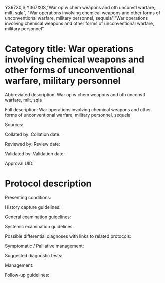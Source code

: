Y367X0,S,Y367X0S,"War op w chem weapons and oth unconvtl warfare, milt, sqla", "War operations involving chemical weapons and other forms of unconventional warfare, military personnel, sequela","War operations involving chemical weapons and other forms of unconventional warfare, military personnel"
# Category title: War operations involving chemical weapons and other forms of unconventional warfare, military personnel

Abbreviated description: War op w chem weapons and oth unconvtl warfare, milt, sqla

Full description: War operations involving chemical weapons and other forms of unconventional warfare, military personnel, sequela

Sources:

Collated by:
Collation date:

Reviewed by:
Review date:

Validated by:
Validation date:

Approval UID:

# Protocol description

Presenting conditions:

History capture guidelines:

General examination guidelines:

Systemic examination guidelines:

Possible differential diagnoses with links to related protocols:

Symptomatic / Palliative management:

Suggested diagnostic tests:

Management:

Follow-up guidelines:
